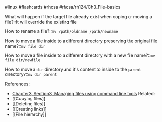 #linux #flashcards #rhcsa #rhcsa/rh124/Ch3_File-basics 

What will happen if the target file already exist when coping or moving a file?::It will override the existing file
<!--SR:!2023-08-13,22,290-->

How to rename a file?::`mv /path/oldname /path/newname`
<!--SR:!2023-08-17,26,306-->

How to move a file inside to a different directory preserving the original file name?::`mv file dir`
<!--SR:!2023-08-16,25,306-->

How to move a file inside to a different directory with a new file name?::`mv file dir/newfile`
<!--SR:!2023-08-12,21,290-->

How to move a `dir` directory and it's content to inside to the `parent` directory?::`mv dir parent`
<!--SR:!2023-08-18,27,306-->

References:
- [Chapter3, Section3, Managing files using command line tools](rh124-8.0-student-guide.pdf#pageno=84)
Related:
- [[Copying files]]
- [[Deleting files]]
- [[Creating links]]
- [[File hierarchy]]
